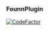 ### FounnPlugin

[![CodeFactor](https://www.codefactor.io/repository/github/founntain/founnplugin/badge)](https://www.codefactor.io/repository/github/founntain/founnplugin)
